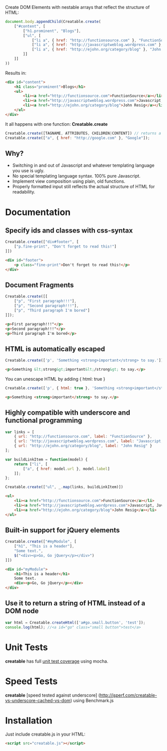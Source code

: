 Create DOM Elements with nestable arrays that reflect the structure of HTML:

```javascript
document.body.appendChild(Creatable.create(
	["#content", [
		["h1.prominent", "Blogs"],
		["ul", [
			["li a", { href: "http://functionsource.com" }, "FunctionSource"],
			["li a", { href: "http://javascriptweblog.wordpress.com" }, "Javascript, Javascript"],
			["li a", { href: "http://ejohn.org/category/blog" }, "John Resig"]
		]]
	]]
))
```

Results in:

```html
<div id="content">
	<h1 class="prominent">Blogs</h1>
	<ul>
		<li><a href="http://functionsource.com">FunctionSource</a></li>
		<li><a href="http://javascriptweblog.wordpress.com">Javascript, Javascript</a></li>
		<li><a href="http://ejohn.org/category/blog">John Resig</a></li>
	</ul>
</div>
```

It all happens with one function: **Creatable.create**

```javascript
Creatable.create([TAGNAME, ATTRIBUTES, CHILDREN|CONTENT]) // returns a native DOM element
Creatable.create(["a", { href: "http://google.com" }, "Google"]);
```

Why?
-----------
* Switching in and out of Javascript and whatever templating language you use is ugly.
* No special templating language syntax. 100% pure Javascript.
* Implement view composition using plain, old functions.
* Properly formatted input still reflects the actual structure of HTML for readability.

Documentation
===========

Specify ids and classes with css-syntax
-----------

```javascript
Creatable.create(["div#footer", [
	["p.fine-print", "Don't forget to read this!"]
]])
```

```html
<div id="footer">
	<p class="fine-print">Don't forget to read this!</p>
</div>
```

Document Fragments
-----------

```javascript
Creatable.create([[
	["p", "First paragraph!!!"],
	["p", "Second paragraph!!!"],
	["p", "Third paragraph I'm bored"]
]]);
```

```html
<p>First paragraph!!!"</p>
<p>Second paragraph!!!"</p>
<p>Third paragraph I'm bored</p>
```

HTML is automatically escaped
-----------

```javascript
Creatable.create(['p', 'Something <strong>important</strong> to say.'])
```

```html
<p>Something &lt;strong&gt;important&lt;/strong&gt; to say.</p>
```

You can unescape HTML by adding { html: true }

```javascript
Creatable.create(['p', { html: true }, 'Something <strong>important</strong> to say.'])
```

```html
<p>Something <strong>important</strong> to say.</p>
```

Highly compatible with underscore and functional programming
-----------

```javascript
var links = [
	{ url: "http://functionsource.com", label: "FunctionSource" },
	{ url: "http://javascriptweblog.wordpress.com", label: "Javascript, Javascript" },
	{ url: "http://ejohn.org/category/blog", label: "John Resig" }
];

var buildLinkItem = function(model) {
	return ["li", [
		["a", { href: model.url }, model.label]
	]];
};

Creatable.create(["ul", _.map(links, buildLinkItem)])
```

```html
<ul>
	<li><a href="http://functionsource.com">FunctionSource</a></li>
	<li><a href="http://javascriptweblog.wordpress.com">Javascript, Javascript</a></li>
	<li><a href="http://ejohn.org/category/blog">John Resig</a></li>
</ul>
```

Built-in support for jQuery elements
-----------
```javascript
Creatable.create(["#myModule", [
	["h1", "This is a header"],
	"Some text.",
	$("<div><p>Go, Go jQuery</p></div>")
]])
```

```html
<div id="myModule">
	<h1>This is a header</h1>
	Some text.
	<div><p>Go, Go jQuery</p></div>
</div>
```

Use it to return a string of HTML instead of a DOM node
-----------
```javascript
var html = Creatable.createHtml(['a#go.small.button', 'test']);
console.log(html); //<a id="go" class="small button">test</a>
```


Unit Tests
===========

**creatable** has full [unit test coverage](https://github.com/RaineOrShine/creatable/tree/master/test) using mocha.

Speed Tests
===========
**creatable** [speed tested against underscore] (http://jsperf.com/creatable-vs-underscore-cached-vs-dom) using Benchmark.js

Installation
===========

Just include creatable.js in your HTML:

```html
<script src="creatable.js"></script>
```


